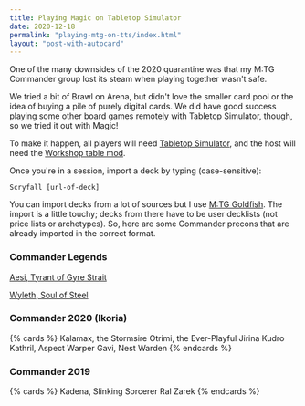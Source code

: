 ```yaml
---
title: Playing Magic on Tabletop Simulator
date: 2020-12-18
permalink: "playing-mtg-on-tts/index.html"
layout: "post-with-autocard"
---
```


One of the many downsides of the 2020 quarantine was that my M:TG Commander group lost its steam when playing together wasn't safe.

We tried a bit of Brawl on Arena, but didn't love the smaller card pool or the idea of buying a pile of purely digital cards. We did have good success playing some other board games remotely with Tabletop Simulator, though, so we tried it out with Magic!

To make it happen, all players will need [Tabletop Simulator](https://store.steampowered.com/app/286160/Tabletop_Simulator/), and the host will need the [Workshop table mod](https://steamcommunity.com/sharedfiles/filedetails/?id=2222607479).

Once you're in a session, import a deck by typing (case-sensitive):

```Scryfall [url-of-deck]```

You can import decks from a lot of sources but I use [M:TG Goldfish](https://www.mtggoldfish.com). The import is a little touchy; decks from there have to be user decklists (not price lists or archetypes). So, here are some Commander precons that are already imported in the correct format.


### Commander Legends

<!-- {% cards %}
<auto-card-image data-deck-url="https://www.mtggoldfish.com/deck/3635526">Aesi, Tyrant of Gyre Strait</auto-card-image>
<auto-card-image data-deck-url="https://www.mtggoldfish.com/deck/3635529">Wyleth, Soul of Steel</auto-card-image>
{% endcards %} -->

[Aesi, Tyrant of Gyre Strait](https://www.mtggoldfish.com/deck/3635526)

[Wyleth, Soul of Steel](https://www.mtggoldfish.com/deck/3635529)

### Commander 2020 (Ikoria)

{% cards %}
<auto-card-image data-deck-url="https://www.mtggoldfish.com/deck/3633408">Kalamax, the Stormsire</auto-card-image>
<auto-card-image data-deck-url="https://www.mtggoldfish.com/deck/3633678">Otrimi, the Ever-Playful</auto-card-image>
<auto-card-image data-deck-url="https://www.mtggoldfish.com/deck/3633680">Jirina Kudro</auto-card-image>
<auto-card-image data-deck-url="https://www.mtggoldfish.com/deck/3633681">Kathril, Aspect Warper</auto-card-image>
<auto-card-image data-deck-url="https://www.mtggoldfish.com/deck/3633683">Gavi, Nest Warden</auto-card-image>
{% endcards %}

### Commander 2019

{% cards %}
<auto-card-image data-deck-url="https://www.mtggoldfish.com/deck/3635544">Kadena, Slinking Sorcerer</auto-card-image>
<auto-card-image data-deck-url="https://www.mtggoldfish.com/deck/3635547">Ral Zarek</auto-card-image>
{% endcards %}
